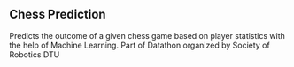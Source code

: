 ## Chess Prediction

Predicts the outcome of a given chess game based on player statistics with the help of Machine Learning.
Part of Datathon organized by Society of Robotics DTU
